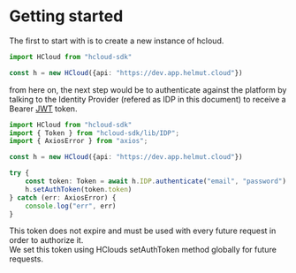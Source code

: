 # Getting started

The first to start with is to create a new instance of hcloud.

```ts
import HCloud from "hcloud-sdk"

const h = new HCloud({api: "https://dev.app.helmut.cloud"})
```

from here on, the next step would be to authenticate against the platform by talking to the Identity Provider (refered as IDP in this document) to receive a Bearer [JWT](https://jwt.io/) token.

```ts
import HCloud from "hcloud-sdk"
import { Token } from "hcloud-sdk/lib/IDP";
import { AxiosError } from "axios";

const h = new HCloud({api: "https://dev.app.helmut.cloud"})

try {
    const token: Token = await h.IDP.authenticate("email", "password")
    h.setAuthToken(token.token)
} catch (err: AxiosError) {
    console.log("err", err)
}
```

This token does not expire and must be used with every future request in order to authorize it. \
We set this token using HClouds setAuthToken method globally for future requests.

